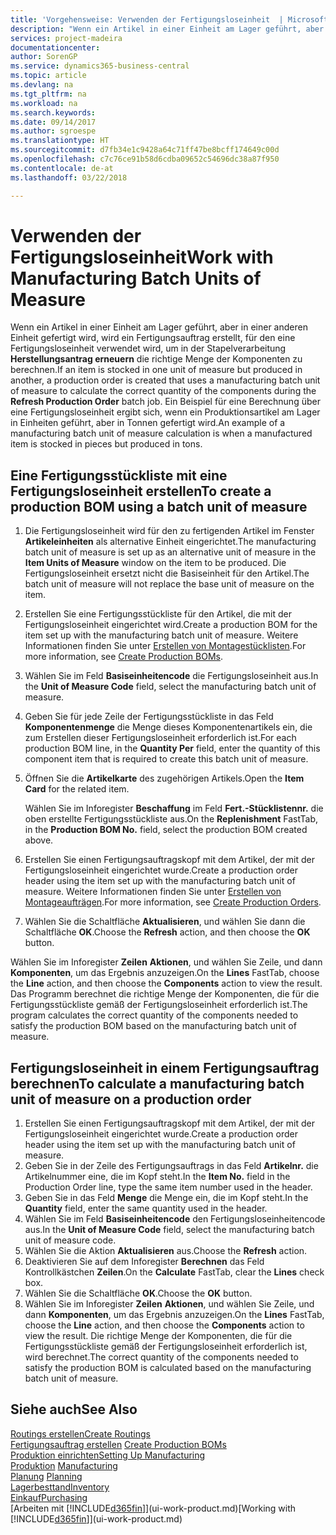 ```yaml
---
title: 'Vorgehensweise: Verwenden der Fertigungsloseinheit  | Microsoft Docs'
description: "Wenn ein Artikel in einer Einheit am Lager geführt, aber in einer anderen Einheit gefertigt wird, kann ein Fertigungsauftrag erstellt werden, für den eine Fertigungsloseinheit verwendet wird, um in der Stapelverarbeitung  FA berechnen die richtige Menge der Komponenten zu berechnen. Ein Beispiel für eine Berechnung über eine Fertigungsloseinheit ergibt sich, wenn ein Produktionsartikel am Lager in Einheiten geführt, aber in Tonnen gefertigt wird."
services: project-madeira
documentationcenter: 
author: SorenGP
ms.service: dynamics365-business-central
ms.topic: article
ms.devlang: na
ms.tgt_pltfrm: na
ms.workload: na
ms.search.keywords: 
ms.date: 09/14/2017
ms.author: sgroespe
ms.translationtype: HT
ms.sourcegitcommit: d7fb34e1c9428a64c71ff47be8bcff174649c00d
ms.openlocfilehash: c7c76ce91b58d6cdba09652c54696dc38a87f950
ms.contentlocale: de-at
ms.lasthandoff: 03/22/2018

---
```

# <a name="work-with-manufacturing-batch-units-of-measure"></a><span data-ttu-id="62289-104">Verwenden der Fertigungsloseinheit</span><span class="sxs-lookup"><span data-stu-id="62289-104">Work with Manufacturing Batch Units of Measure</span></span>
<span data-ttu-id="62289-105">Wenn ein Artikel in einer Einheit am Lager geführt, aber in einer anderen Einheit gefertigt wird, wird ein Fertigungsauftrag erstellt, für den eine Fertigungsloseinheit verwendet wird, um in der Stapelverarbeitung **Herstellungsantrag erneuern** die richtige Menge der Komponenten zu berechnen.</span><span class="sxs-lookup"><span data-stu-id="62289-105">If an item is stocked in one unit of measure but produced in another, a production order is created that uses a manufacturing batch unit of measure to calculate the correct quantity of the components during the **Refresh Production Order** batch job.</span></span> <span data-ttu-id="62289-106">Ein Beispiel für eine Berechnung über eine Fertigungsloseinheit ergibt sich, wenn ein Produktionsartikel am Lager in Einheiten geführt, aber in Tonnen gefertigt wird.</span><span class="sxs-lookup"><span data-stu-id="62289-106">An example of a manufacturing batch unit of measure calculation is when a manufactured item is stocked in pieces but produced in tons.</span></span>  

## <a name="to-create-a-production-bom-using-a-batch-unit-of-measure"></a><span data-ttu-id="62289-107">Eine Fertigungsstückliste mit eine Fertigungsloseinheit erstellen</span><span class="sxs-lookup"><span data-stu-id="62289-107">To create a production BOM using a batch unit of measure</span></span>  
1.  <span data-ttu-id="62289-108">Die Fertigungsloseinheit wird für den zu fertigenden Artikel im Fenster **Artikeleinheiten** als alternative Einheit eingerichtet.</span><span class="sxs-lookup"><span data-stu-id="62289-108">The manufacturing batch unit of measure is set up as an alternative unit of measure in the **Item Units of Measure** window on the item to be produced.</span></span> <span data-ttu-id="62289-109">Die Fertigungsloseinheit ersetzt nicht die Basiseinheit für den Artikel.</span><span class="sxs-lookup"><span data-stu-id="62289-109">The batch unit of measure will not replace the base unit of measure on the item.</span></span>  
2.  <span data-ttu-id="62289-110">Erstellen Sie eine Fertigungsstückliste für den Artikel, die mit der Fertigungsloseinheit eingerichtet wird.</span><span class="sxs-lookup"><span data-stu-id="62289-110">Create a production BOM for the item set up with the manufacturing batch unit of measure.</span></span> <span data-ttu-id="62289-111">Weitere Informationen finden Sie unter [Erstellen von Montagestücklisten](production-how-to-create-production-boms.md).</span><span class="sxs-lookup"><span data-stu-id="62289-111">For more information, see [Create Production BOMs](production-how-to-create-production-boms.md).</span></span>  
3.  <span data-ttu-id="62289-112">Wählen Sie im Feld **Basiseinheitencode** die Fertigungsloseinheit aus.</span><span class="sxs-lookup"><span data-stu-id="62289-112">In the **Unit of Measure Code** field, select the manufacturing batch unit of measure.</span></span>  
4.  <span data-ttu-id="62289-113">Geben Sie für jede Zeile der Fertigungsstückliste in das Feld **Komponentenmenge** die Menge dieses Komponentenartikels ein, die zum Erstellen dieser Fertigungsloseinheit erforderlich ist.</span><span class="sxs-lookup"><span data-stu-id="62289-113">For each production BOM line, in the **Quantity Per** field, enter the quantity of this component item that is required to create this batch unit of measure.</span></span>  
5.  <span data-ttu-id="62289-114">Öffnen Sie die  **Artikelkarte** des zugehörigen Artikels.</span><span class="sxs-lookup"><span data-stu-id="62289-114">Open the **Item Card** for the related item.</span></span>  

    <span data-ttu-id="62289-115">Wählen Sie im Inforegister **Beschaffung** im Feld **Fert.-Stücklistennr.** die oben erstellte Fertigungsstückliste aus.</span><span class="sxs-lookup"><span data-stu-id="62289-115">On the **Replenishment** FastTab, in the **Production BOM No.** field, select the production BOM created above.</span></span>  
6.  <span data-ttu-id="62289-116">Erstellen Sie einen Fertigungsauftragskopf mit dem Artikel, der mit der Fertigungsloseinheit eingerichtet wurde.</span><span class="sxs-lookup"><span data-stu-id="62289-116">Create a production order header using the item set up with the manufacturing batch unit of measure.</span></span> <span data-ttu-id="62289-117">Weitere Informationen finden Sie unter [Erstellen von Montageaufträgen](production-how-to-create-production-orders.md).</span><span class="sxs-lookup"><span data-stu-id="62289-117">For more information, see [Create Production Orders](production-how-to-create-production-orders.md).</span></span>  
7.  <span data-ttu-id="62289-118">Wählen Sie die Schaltfläche **Aktualisieren**, und wählen Sie dann die Schaltfläche **OK**.</span><span class="sxs-lookup"><span data-stu-id="62289-118">Choose the **Refresh** action, and then choose  the **OK** button.</span></span>  

<span data-ttu-id="62289-119">Wählen Sie im Inforegister **Zeilen** **Aktionen**, und wählen Sie Zeile, und dann **Komponenten**, um das Ergebnis anzuzeigen.</span><span class="sxs-lookup"><span data-stu-id="62289-119">On the **Lines** FastTab, choose the **Line** action, and then choose the **Components** action to view the result.</span></span> <span data-ttu-id="62289-120">Das Programm berechnet die richtige Menge der Komponenten, die für die Fertigungsstückliste gemäß der Fertigungsloseinheit erforderlich ist.</span><span class="sxs-lookup"><span data-stu-id="62289-120">The program calculates the correct quantity of the components needed to satisfy the production BOM based on the manufacturing batch unit of measure.</span></span>  

## <a name="to-calculate-a-manufacturing-batch-unit-of-measure-on-a-production-order"></a><span data-ttu-id="62289-121">Fertigungsloseinheit in einem Fertigungsauftrag berechnen</span><span class="sxs-lookup"><span data-stu-id="62289-121">To calculate a manufacturing batch unit of measure on a production order</span></span>  
1.  <span data-ttu-id="62289-122">Erstellen Sie einen Fertigungsauftragskopf mit dem Artikel, der mit der Fertigungsloseinheit eingerichtet wurde.</span><span class="sxs-lookup"><span data-stu-id="62289-122">Create a production order header using the item set up with the manufacturing batch unit of measure.</span></span>  
2.  <span data-ttu-id="62289-123">Geben Sie in der Zeile des Fertigungsauftrags in das Feld **Artikelnr.** die Artikelnummer eine, die im Kopf steht.</span><span class="sxs-lookup"><span data-stu-id="62289-123">In the **Item No.** field in the Production Order line, type the same item number used in the header.</span></span>  
3.  <span data-ttu-id="62289-124">Geben Sie in das Feld **Menge** die Menge ein, die im Kopf steht.</span><span class="sxs-lookup"><span data-stu-id="62289-124">In the **Quantity** field, enter the same quantity used in the header.</span></span>  
4.  <span data-ttu-id="62289-125">Wählen Sie im Feld **Basiseinheitencode** den Fertigungsloseinheitencode aus.</span><span class="sxs-lookup"><span data-stu-id="62289-125">In the **Unit of Measure Code** field, select the manufacturing batch unit of measure code.</span></span>  
5.  <span data-ttu-id="62289-126">Wählen Sie die Aktion **Aktualisieren** aus.</span><span class="sxs-lookup"><span data-stu-id="62289-126">Choose the **Refresh** action.</span></span>
6.  <span data-ttu-id="62289-127">Deaktivieren Sie auf dem Inforegister **Berechnen** das Feld Kontrollkästchen **Zeilen**.</span><span class="sxs-lookup"><span data-stu-id="62289-127">On the **Calculate** FastTab, clear the **Lines** check box.</span></span>  
7.  <span data-ttu-id="62289-128">Wählen Sie die Schaltfläche **OK**.</span><span class="sxs-lookup"><span data-stu-id="62289-128">Choose the **OK** button.</span></span>  
8.  <span data-ttu-id="62289-129">Wählen Sie im Inforegister **Zeilen** **Aktionen**, und wählen Sie Zeile, und dann **Komponenten**, um das Ergebnis anzuzeigen.</span><span class="sxs-lookup"><span data-stu-id="62289-129">On the **Lines** FastTab, choose the **Line** action, and then choose the **Components** action to view the result.</span></span> <span data-ttu-id="62289-130">Die richtige Menge der Komponenten, die für die Fertigungsstückliste gemäß der Fertigungsloseinheit erforderlich ist, wird berechnet.</span><span class="sxs-lookup"><span data-stu-id="62289-130">The correct quantity of the components needed to satisfy the production BOM is calculated based on the manufacturing batch unit of measure.</span></span>  

## <a name="see-also"></a><span data-ttu-id="62289-131">Siehe auch</span><span class="sxs-lookup"><span data-stu-id="62289-131">See Also</span></span>  
[<span data-ttu-id="62289-132">Routings erstellen</span><span class="sxs-lookup"><span data-stu-id="62289-132">Create Routings</span></span>](production-how-to-create-routings.md)  
<span data-ttu-id="62289-133">[Fertigungsauftrag erstellen](production-how-to-create-production-boms.md)   </span><span class="sxs-lookup"><span data-stu-id="62289-133">[Create Production BOMs](production-how-to-create-production-boms.md)   </span></span>  
[<span data-ttu-id="62289-134">Produktion einrichten</span><span class="sxs-lookup"><span data-stu-id="62289-134">Setting Up Manufacturing</span></span>](production-configure-production-processes.md)  
<span data-ttu-id="62289-135">[Produktion](production-manage-manufacturing.md)  </span><span class="sxs-lookup"><span data-stu-id="62289-135">[Manufacturing](production-manage-manufacturing.md)  </span></span>  
<span data-ttu-id="62289-136">[Planung](production-planning.md) </span><span class="sxs-lookup"><span data-stu-id="62289-136">[Planning](production-planning.md) </span></span>  
[<span data-ttu-id="62289-137">Lagerbesttand</span><span class="sxs-lookup"><span data-stu-id="62289-137">Inventory</span></span>](inventory-manage-inventory.md)  
[<span data-ttu-id="62289-138">Einkauf</span><span class="sxs-lookup"><span data-stu-id="62289-138">Purchasing</span></span>](purchasing-manage-purchasing.md)  
<span data-ttu-id="62289-139">[Arbeiten mit [!INCLUDE[d365fin](includes/d365fin_md.md)]](ui-work-product.md)</span><span class="sxs-lookup"><span data-stu-id="62289-139">[Working with [!INCLUDE[d365fin](includes/d365fin_md.md)]](ui-work-product.md)</span></span>  

